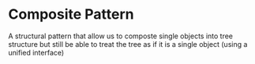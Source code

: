 # Composite Pattern

A structural pattern that allow us to composte single objects into tree structure but still be able to treat the tree as if it is a single object (using a unified interface)
